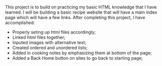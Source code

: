 This project is to build on practicing my basic HTML knowledge that I have learned. I will be building a basic recipe website that will have a main index page which will have a few links.
After completing this project, I have accomplished:

- Properly seting up html files accordingly;
- Linked html files together;
- Inputed images with alternative text;
- Created ordered and unordered lists;
- Added in cooking notes by emphasizing them at bottom of the page;
- Added a Back Home button on sites to go back to starting page;
